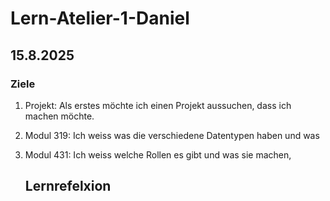 # Lern-Atelier-1-Daniel


## 15.8.2025

### Ziele
1. Projekt: Als erstes möchte ich einen Projekt aussuchen, dass ich machen möchte.
2. Modul 319: Ich weiss was die verschiedene Datentypen haben und was
3. Modul 431: Ich weiss welche Rollen es gibt und was sie machen,

   ## Lernrefelxion

